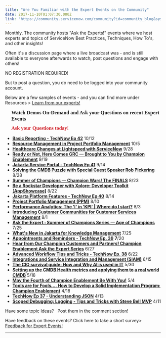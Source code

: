 ```yaml
---
title: "Are You Familiar with the Expert Events on the Community"
date: 2017-11-10T01:07:30.000Z
link: "https://community.servicenow.com/community?id=community_blog&sys_id=5b5eeaaddbd0dbc01dcaf3231f9619f1"
---
```

<p>Monthly, The community hosts "Ask the Experts!" events where we host experts and topics of ServiceNow Best Practices, Techniques, How To's, and other insights!</p><p>Often it's a discussion page where a live broadcast was - and is still available to everyone afterwards to watch, post questions and engage with others!</p><p></p><p>NO REGISTRATION REQUIRED!</p><p>But to post a question, you do need to be logged into your community account.</p><p></p><p>Below are a few samples of events - and you can find more under Resources &gt; <a title="" _jive_internal="true" href="/community?id=community_forum&sys_id=d6295a2ddbd897c068c1fb651f9619f1">Learn from our experts!</a></p><h3 style="font-family: omnes_regularregular; margin-left: 20px; margin-bottom: 10px; margin-top: 10px;">Watch Demos On-Demand and Ask your Questions on recent Expert Events</h3><h3 style="font-family: omnes_regularregular; margin-left: 20px; margin-bottom: 10px; margin-top: 10px;"><strong style="color: #d1232b;">Ask your Questions today!</strong></h3><p></p><ul><li><strong><a title="" _jive_internal="true" href="/community?id=community_question&sys_id=6ce14ba9db98dbc01dcaf3231f961989">Basic Reporting - TechNow Ep 42</a></strong> 10/12</li><li><a _jive_internal="true" href="/community?id=community_question&sys_id=4b160f61db1cdbc01dcaf3231f961999"><strong>Resource Management in Project Portfolio Management</strong></a> 10/5</li><li><strong><a title="" _jive_internal="true" href="/community?id=community_question&sys_id=d1cb03e1db9cdbc01dcaf3231f961903">Healthcare Changes at Lightspeed with ServiceNow</a></strong> 9/28</li><li><strong><a title="" _jive_internal="true" href="/community?id=community_question&sys_id=4850c7a1db98dbc01dcaf3231f9619fb">Ready or Not, Here Comes GRC — Brought to You by Champion Enablement</a></strong> 9/19</li><li><strong><a title="" _jive_internal="true" href="/community?id=community_question&sys_id=8a434fe1dbd8dbc01dcaf3231f96197d">Jakarta Service Portal - TechNow Ep 41</a></strong> 9/14</li><li><strong><a title="" _jive_internal="true" href="/community?id=community_question&sys_id=02b343a5dbd8dbc01dcaf3231f9619a1">Solving the CMDB Puzzle with Special Guest Speaker Rob Pickering</a></strong> 8/28</li><li><strong><a title="" _jive_internal="true" href="/community?id=community_question&sys_id=02b343a5dbd8dbc01dcaf3231f9619a1">Summer of Champions — Champion Wars! The FINALS</a></strong> 8/23</li><li><strong><a title="" _jive_internal="true" href="/community?id=community_question&sys_id=8acf32addb58dbc01dcaf3231f961936">Be a Rockstar Developer with Xplore: Developer Toolkit [AppShowcase]</a></strong> 8/22</li><li><strong><a title="" _jive_internal="true" href="/community?id=community_question&sys_id=5a250b6ddbd8dbc01dcaf3231f96199e">Jakarta Platform Features - TechNow Ep 40</a></strong> 8/14</li><li><strong><a title="" _jive_internal="true" href="/community?id=community_question&sys_id=84300b61db98dbc01dcaf3231f96192c">Project Portfolio Management (PPM)</a></strong> 8/10</li><li><strong><a title="" _jive_internal="true" href="/community?id=community_question&sys_id=a3508fa1db98dbc01dcaf3231f96191c">Performance Analytics: The 'I' in 'KPI' | Where do I start?</a></strong> 8/3</li><li><strong><a title="" _jive_internal="true" href="/community?id=community_question&sys_id=d1a04365db98dbc01dcaf3231f961999">Introducing Customer Communities for Customer Services Management</a></strong> 8/1</li><li><strong><a title="" _jive_internal="true" href="/community?id=community_question&sys_id=033b0feddb5cdbc01dcaf3231f961904">Ask the Expert : Summer of Champions Series — Age of Champions</a></strong> 7/25</li><li><strong><a title="" _jive_internal="true" href="/community?id=community_question&sys_id=b605cf2ddbd8dbc01dcaf3231f961961">What's New in Jakarta for Knowledge Management</a></strong> 7/25</li><li><strong><a title="" _jive_internal="true" href="/community?id=community_question&sys_id=8e4b0321db9cdbc01dcaf3231f961980">Appointments and Reminders - TechNow Ep. 39</a></strong> <strong>7</strong>/20</li><li><strong><a title="" _jive_internal="true" href="/community?id=community_question&sys_id=b3cb07e1db9cdbc01dcaf3231f961967">Hear from Our Champion Customers and Partners! Champion Enablement Ask the Expert Series</a></strong> 6/27</li><li><strong><a title="" _jive_internal="true" href="/community?id=community_question&sys_id=dd578369db1cdbc01dcaf3231f96190e">Advanced Workflow Tips and Tricks - TechNow Ep. 38</a></strong> 6/22</li><li><strong><a title="" _jive_internal="true" href="/community?id=community_question&sys_id=feec4f29db9cdbc01dcaf3231f96198e">Integrations and Service Integration and Management (SIAM)</a></strong> 6/15</li><li><strong><a title="" _jive_internal="true" href="/community?id=community_question&sys_id=99578369db1cdbc01dcaf3231f961911">The CIO survival guide: How and Why AI is used in IT</a></strong> 5/30</li><li><strong><a title="" _jive_internal="true" href="/community?id=community_question&sys_id=262dc3a9db9cdbc01dcaf3231f961923">Setting up the CMDB Health metrics and applying them to a real world CMDB</a></strong> 5/18</li><li><strong><a title="" _jive_internal="true" href="/community?id=community_question&sys_id=fb8293a1db101fc01dcaf3231f9619c2">May the Fourth of Champion Enablement Be With You!</a></strong> 5/4</li><li><strong><a title="" _jive_internal="true" href="/community?id=community_question&sys_id=408f72e9db58dbc01dcaf3231f9619c1">Tools are for Fools.... How to Develop a Solid Implementation Program: Champion Enablement</a></strong> 4/18</li><li><strong><a title="" _jive_internal="true" href="/community?id=community_question&sys_id=37534725dbd8dbc01dcaf3231f96199d">TechNow Ep 37 - Understanding JSON</a></strong> 4/13</li><li><strong><a title="" _jive_internal="true" href="/community?id=community_question&sys_id=dba64765db1cdbc01dcaf3231f96194b">Scoped Debugging: Logging - Tips and Tricks with Steve Bell MVP</a></strong> 4/11</li></ul><p></p><p>Have some topic Ideas?   Post them in the comment section!</p><p>Have feedback on these events? Click here to take a short survey&gt;   <a href="http://sgiz.mobi/s3/Feedback-for-Expert-Events" title="http://sgiz.mobi/s3/Feedback-for-Expert-Events">Feedback for Expert Events!</a></p><p></p><hr/>
